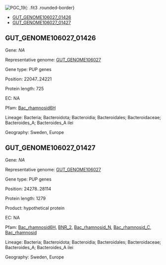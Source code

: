 ![PGC_19](../static/images/Clusters_figure/PGC_19.jpg){: .fit3 .rounded-border}

<ul id="myTab" class="nav nav-tabs">
  <li class="active">
        <a href="#tab1" data-toggle="tab">GUT_GENOME106027_01426</a>
  </li>
<li><a href="#tab2" data-toggle="tab">GUT_GENOME106027_01427</a></li>
</ul>

<div id="myTabContent" class="tab-content">
  <div class="tab-pane fade in active" id="tab1">

<h2 id="GUT_GENOME106027_01426">GUT_GENOME106027_01426</h2>
<p>Gene: <em>NA</em>
<p>Representative genome: <a href="https://www.ebi.ac.uk/metagenomics/genomes/MGYG-HGUT-01750">GUT_GENOME106027</a></p>
<p>Gene type: PUP genes</p>
<p>Position: 22047..24221</p>
<p>Protein length: 725</p>
<p>EC: NA</p>
<p>Pfam: <a href="http://pfam.xfam.org/family/Bac_rhamnosid6H">Bac_rhamnosid6H</a></p>

<p>Lineage: Bacteria; Bacteroidota; Bacteroidia; Bacteroidales; Bacteroidaceae; Bacteroides_A; Bacteroides_A ilei</p>
<p>Geography: Sweden, Europe</p>
  </div>

  <div class="tab-pane fade" id="tab2">

<h2 id="GUT_GENOME106027_01427">GUT_GENOME106027_01427</h2>
<p>Gene: <em>NA</em></p>
<p>Representative genome: <a href="https://www.ebi.ac.uk/metagenomics/genomes/MGYG-HGUT-01750">GUT_GENOME106027</a></p>
<p>Gene type: PUP genes</p>
<p>Position: 24278..28114</p>
<p>Protein length: 1279</p>
<p>Product: hypothetical protein</p>
<p>EC: NA</p>
<p>Pfam: <a href="http://pfam.xfam.org/family/Bac_rhamnosid6H">Bac_rhamnosid6H</a>, <a href="http://pfam.xfam.org/family/BNR_2">BNR_2</a>, <a href="http://pfam.xfam.org/family/Bac_rhamnosid_N">Bac_rhamnosid_N</a>, <a href="http://pfam.xfam.org/family/Bac_rhamnosid_C">Bac_rhamnosid_C</a>, <a href="http://pfam.xfam.org/family/Bac_rhamnosid">Bac_rhamnosid</a></p>
<p>Lineage: Bacteria; Bacteroidota; Bacteroidia; Bacteroidales; Bacteroidaceae; Bacteroides_A; Bacteroides_A ilei</p>
<p>Geography: Sweden, Europe</p>

  </div>
</div>
